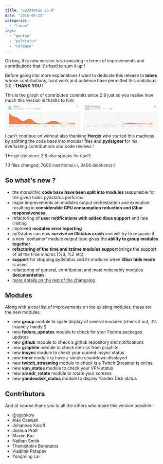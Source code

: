 ```yaml
---
title: "py3status v3.0"
date: "2016-06-25"
categories: 
  - "linux"
tags: 
  - "gentoo"
  - "py3status"
  - "release"
---
```


Oh boy, this new version is so amazing in terms of improvements and contributions that it's hard to sum it up !

Before going into more explanations I want to dedicate this release to **tobes** whose contributions, hard work and patience have permitted this ambitious 3.0 : **THANK YOU** !

This is the graph of contributed commits since 2.9 just so you realise how much this version is thanks to him: [![2016-06-25-165245_1289x248_scrot](images/2016-06-25-165245_1289x248_scrot.png)](http://www.ultrabug.fr/py3status-v3-0/2016-06-25-165245_1289x248_scrot/)I can't continue on without also thanking **Horgix** who started this madness by splitting the code base into modular files and **pydsigner** for his everlasting contributions and code reviews !

The git stat since 2.9 also speaks for itself:

 73 files changed, 7600 insertions(+), 3406 deletions(-)

## So what's new ?

- the monolithic **code base have been split into modules** responsible for the given tasks py3status performs
- major improvements on modules output orchestration and execution resulting in **considerable CPU consumption reduction and i3bar responsiveness**
- refactoring of **user notifications with added dbus support** and rate limiting
- improved **modules error reporting**
- py3status can now **survive an i3status crash** and will try to respawn it
- a new 'container' module output type gives the **ability to group modules together**
- **refactoring of the time and tztime modules support** brings the support of all the time macros (%d, %Z etc)
- **support** for stopping py3status and its modules when **i3bar hide mode** is used
- refactoring of general, contribution and most noticeably modules **documentation**
- [more details on the rest of the changelog](https://github.com/ultrabug/py3status/blob/master/CHANGELOG)

## Modules

Along with a cool list of improvements on the existing modules, these are the new modules:

- new **group** module to cycle display of several modules (check it out, it's insanely handy !)
- new **fedora\_updates** module to check for your Fedora packages updates
- new **github** module to check a github repository and notifications
- new **graphite** module to check metrics from graphite
- new **insync** module to check your current insync status
- new **timer** module to have a simple countdown displayed
- new **twitch\_streaming** module to check is a Twitch Streamer is online
- new **vpn\_status** module to check your VPN status
- new **xrandr\_rotate** module to rotate your screens
- new **yandexdisk\_status** module to display Yandex.Disk status

## Contributors

And of course thank you to all the others who made this version possible !

- @egeskow
- Alex Caswell
- Johannes Karoff
- Joshua Pratt
- Maxim Baz
- Nathan Smith
- Themistokle Benetatos
- Vladimir Potapev
- Yongming Lai

